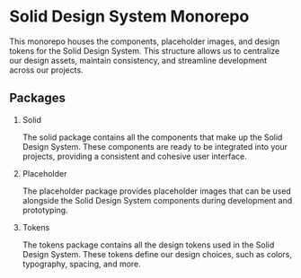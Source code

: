 # Solid Design System Monorepo

This monorepo houses the components, placeholder images, and design tokens for the Solid Design System. This structure allows us to centralize our design assets, maintain consistency, and streamline development across our projects.

## Packages

<ol>
<li>Solid</li>

The solid package contains all the components that make up the Solid Design System. These components are ready to be integrated into your projects, providing a consistent and cohesive user interface.

<li>Placeholder</li>

The placeholder package provides placeholder images that can be used alongside the Solid Design System components during development and prototyping.

<li>Tokens</li>

The tokens package contains all the design tokens used in the Solid Design System. These tokens define our design choices, such as colors, typography, spacing, and more.

</ol>
